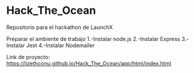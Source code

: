 # Hack_The_Ocean
Repositorio para el hackathon de LaunchX

Preparar el ambiente de trabajo
1.-Instalar node.js
2.-Instalar Express
3.-Instalar Jest
4.-Instalar Nodemailer

Link de proyecto:
https://lizethconu.github.io/Hack_The_Ocean/app/html/index.html
